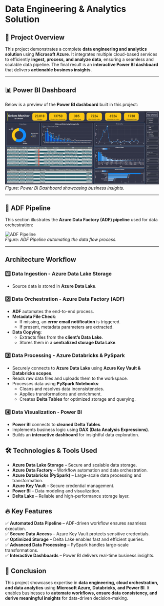 # Data Engineering & Analytics Solution

## 📌 Project Overview
This project demonstrates a complete **data engineering and analytics solution** using **Microsoft Azure**. It integrates multiple cloud-based services to efficiently **ingest, process, and analyze data**, ensuring a seamless and scalable data pipeline. The final result is an **interactive Power BI dashboard** that delivers **actionable business insights**.

---

## 📊 Power BI Dashboard
Below is a preview of the **Power BI dashboard** built in this project:

![Power BI Dashboard](Files/DASHBAORD.png)  
*Figure: Power BI Dashboard showcasing business insights.*

---

## 🔀 ADF Pipeline
This section illustrates the **Azure Data Factory (ADF) pipeline** used for data orchestration:

![ADF Pipeline](Files/PIPELINE.png)  
*Figure: ADF Pipeline automating the data flow process.*

---

## Architecture Workflow

### 1️⃣ Data Ingestion - Azure Data Lake Storage
- Source data is stored in **Azure Data Lake**.

### 2️⃣ Data Orchestration - Azure Data Factory (ADF)
- **ADF** automates the end-to-end process.
- **Metadata File Check**:
  - If missing, an **error email notification** is triggered.
  - If present, metadata parameters are extracted.
- **Data Copying**:
  - Extracts files from the **client’s Data Lake**.
  - Stores them in a **centralized storage Data Lake**.

### 3️⃣ Data Processing - Azure Databricks & PySpark
- Securely connects to **Azure Data Lake** using **Azure Key Vault & Databricks scopes**.
- Reads raw data files and uploads them to the workspace.
- Processes data using **PySpark Notebooks**:
  - Cleans and resolves data inconsistencies.
  - Applies transformations and enrichment.
  - Creates **Delta Tables** for optimized storage and querying.

### 4️⃣ Data Visualization - Power BI
- **Power BI** connects to **cleaned Delta Tables**.
- Implements business logic using **DAX (Data Analysis Expressions)**.
- Builds an **interactive dashboard** for insightful data exploration.

## 🛠️ Technologies & Tools Used
- **Azure Data Lake Storage** – Secure and scalable data storage.
- **Azure Data Factory** – Workflow automation and data orchestration.
- **Azure Databricks (PySpark)** – Large-scale data processing and transformation.
- **Azure Key Vault** – Secure credential management.
- **Power BI** – Data modeling and visualization.
- **Delta Lake** – Reliable and high-performance storage layer.

## 🔥 Key Features
✅ **Automated Data Pipeline** – ADF-driven workflow ensures seamless execution.  
✅ **Secure Data Access** – Azure Key Vault protects sensitive credentials.  
✅ **Optimized Storage** – Delta Lake enables fast and efficient queries.  
✅ **Advanced Data Processing** – PySpark handles large-scale transformations.  
✅ **Interactive Dashboards** – Power BI delivers real-time business insights.  


## 🎯 Conclusion
This project showcases expertise in **data engineering, cloud orchestration, and data analytics** using **Microsoft Azure, Databricks, and Power BI**. It enables businesses to **automate workflows, ensure data consistency, and derive meaningful insights** for data-driven decision-making.

